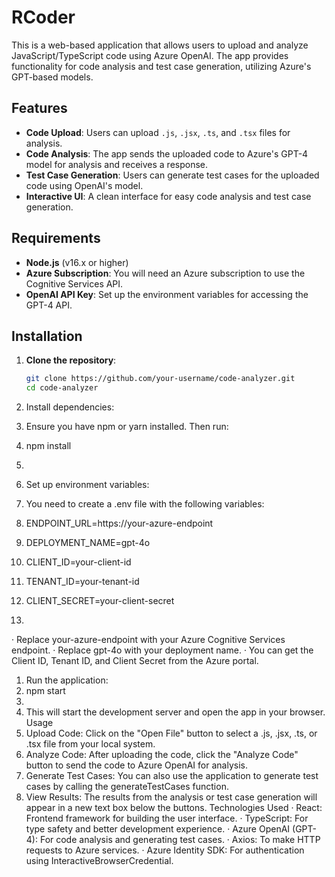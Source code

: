 # RCoder


This is a web-based application that allows users to upload and analyze JavaScript/TypeScript code using Azure OpenAI. The app provides functionality for code analysis and test case generation, utilizing Azure's GPT-based models.

## Features

- **Code Upload**: Users can upload `.js`, `.jsx`, `.ts`, and `.tsx` files for analysis.
- **Code Analysis**: The app sends the uploaded code to Azure's GPT-4 model for analysis and receives a response.
- **Test Case Generation**: Users can generate test cases for the uploaded code using OpenAI's model.
- **Interactive UI**: A clean interface for easy code analysis and test case generation.

## Requirements

- **Node.js** (v16.x or higher)
- **Azure Subscription**: You will need an Azure subscription to use the Cognitive Services API.
- **OpenAI API Key**: Set up the environment variables for accessing the GPT-4 API.

## Installation

1. **Clone the repository**:

   ```bash
   git clone https://github.com/your-username/code-analyzer.git
   cd code-analyzer

1.	Install dependencies:
2.	Ensure you have npm or yarn installed. Then run:
3.	npm install
4.	
5.	Set up environment variables:
6.	You need to create a .env file with the following variables:
7.	ENDPOINT_URL=https://your-azure-endpoint
8.	DEPLOYMENT_NAME=gpt-4o
9.	CLIENT_ID=your-client-id
10.	TENANT_ID=your-tenant-id
11.	CLIENT_SECRET=your-client-secret
12.	
·	Replace your-azure-endpoint with your Azure Cognitive Services endpoint.
·	Replace gpt-4o with your deployment name.
·	You can get the Client ID, Tenant ID, and Client Secret from the Azure portal.
1.	Run the application:
2.	npm start
3.	
4.	This will start the development server and open the app in your browser.
Usage
1.	Upload Code: Click on the "Open File" button to select a .js, .jsx, .ts, or .tsx file from your local system.
2.	Analyze Code: After uploading the code, click the "Analyze Code" button to send the code to Azure OpenAI for analysis.
3.	Generate Test Cases: You can also use the application to generate test cases by calling the generateTestCases function.
4.	View Results: The results from the analysis or test case generation will appear in a new text box below the buttons.
Technologies Used
·	React: Frontend framework for building the user interface.
·	TypeScript: For type safety and better development experience.
·	Azure OpenAI (GPT-4): For code analysis and generating test cases.
·	Axios: To make HTTP requests to Azure services.
·	Azure Identity SDK: For authentication using InteractiveBrowserCredential.
